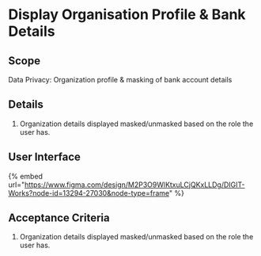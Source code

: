 # Display Organisation Profile & Bank Details

## Scope

Data Privacy: Organization profile & masking of bank account details

## **Details**

1. Organization details displayed masked/unmasked based on the role the user has.

## User Interface

{% embed url="https://www.figma.com/design/M2P3O9WlKtxuLCjQKxLLDg/DIGIT-Works?node-id=13294-27030&node-type=frame" %}

## **Acceptance Criteria**

1. Organization details displayed masked/unmasked based on the role the user has.
